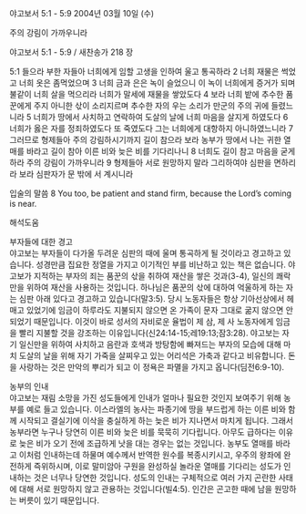 야고보서 5:1 - 5:9 
2004년 03월 10일 (수)

주의 강림이 가까우니라



야고보서 5:1 - 5:9 / 새찬송가 218 장


5:1 들으라 부한 자들아 너희에게 임할 고생을 인하여 울고 통곡하라 
2 너희 재물은 썩었고 너희 옷은 좀먹었으며 
3 너희 금과 은은 녹이 슬었으니 이 녹이 너희에게 증거가 되며 불같이 너희 살을 먹으리라 너희가 말세에 재물을 쌓았도다 
4 보라 너희 밭에 추수한 품꾼에게 주지 아니한 삯이 소리지르며 추수한 자의 우는 소리가 만군의 주의 귀에 들렸느니라 
5 너희가 땅에서 사치하고 연락하여 도살의 날에 너희 마음을 살지게 하였도다 
6 너희가 옳은 자를 정죄하였도다 또 죽였도다 그는 너희에게 대항하지 아니하였느니라 
7 그러므로 형제들아 주의 강림하시기까지 길이 참으라 보라 농부가 땅에서 나는 귀한 열매를 바라고 길이 참아 이른 비와 늦은 비를 기다리나니 
8 너희도 길이 참고 마음을 굳게 하라 주의 강림이 가까우니라 
9 형제들아 서로 원망하지 말라 그리하여야 심판을 면하리라 보라 심판자가 문 밖에 서 계시니라 

입술의 말씀 
8 You too, be patient and stand firm, because the Lord’s coming is near.

해석도움





부자들에 대한 경고  
야고보는 부자들이 다가올 두려운 심판의 때에 울며 통곡하게 될 것이라고 경고하고 있습니다. 성경만큼 집요한 정열을 가지고 이기적인 부를 비난하고 있는 책은 없습니다. 야고보가 지적하는 부자의 죄는 품꾼의 삯을 취하여 재산을 쌓은 것과(3-4), 일신의 쾌락만을 위하여 재산을 사용하는 것입니다. 하나님은 품꾼의 삯에 대하여 억울하게 하는 자는 심판 아래 있다고 경고하고 있습니다(말3:5). 당시 노동자들은 항상 기아선상에서 헤매고 있었기에 임금이 하루라도 지불되지 않으면 온 가족이 문자 그대로 굶지 않으면 안되었기 때문입니다. 이것이 바로 성서의 자비로운 율법이 제 삼, 제 사 노동자에게 임금을 빨리 지불할 것을 강조하는 이유입니다(신24:14-15;레19:13;잠3:28). 야고보는 자기 일신만을 위하여 사치하고 음란과 호색과 방탕함에 빠져드는 부자의 모습에 대해 마치 도살의 날을 위해 자기 가죽을 살찌우고 있는 어리석은 가축과 같다고 비유합니다. 돈을 사랑하는 것은 만악의 뿌리가 되고 이 정욕은 파멸을 가지고 옵니다(딤전6:9-10).  

농부의 인내  
야고보는 재림 소망을 가진 성도들에게 인내가 얼마나 필요한 것인지 보여주기 위해 농부를 예로 들고 있습니다. 이스라엘의 농사는 파종기에 땅을 부드럽게 하는 이른 비와 함께 시작되고 결실기에 이삭을 충실하게 하는 늦은 비가 지나면서 마치게 됩니다. 그래서 농부라면 누구나 당연히 이른 비와 늦은 비를 묵묵히 기다립니다. 아무도 급하다는 이유로 늦은 비가 오기 전에 조급하게 낫을 대는 경우는 없는 것입니다. 농부도 열매를 바라고 이처럼 인내하는데 하물며 예수께서 반역한 원수를 복종시키시고, 우주의 왕좌에 완전하게 즉위하시며, 이로 말미암아 구원을 완성하실 놀라운 열매를 기다리는 성도가 인내하는 것은 너무나 당연한 것입니다. 성도의 인내는 구체적으로 여러 가지 곤란한 사태에 대해 서로 원망하지 않고 관용하는 것입니다(빌4:5). 인간은 곤고한 때에 남을 원망하는 버릇이 있기 때문입니다.
